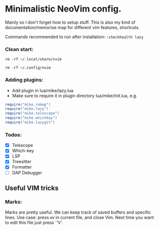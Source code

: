 # Minimalistic NeoVim config.
Mainly so I don't forget how to setup stuff. This is also my kind of documentation/memorise map for different vim features, shortcuts.

Commands recommended to run after installation:
`:checkhealth lazy`

### Clean start:
```
rm -rf ~/.local/share/nvim
```
```
rm -rf ~/.config/nvim
```

### Adding plugins:
- Add plugin in lua/mike/lazy.lua
- Make sure to require it in plugin directory lua/mike/init.lua, e.g.
```lua
require("mike.remap")
require("mike.lazy")
require("mike.telescope")
require("mike.whichkey")
require("mike.lazygit")
```

### Todos: 
- [x] Telescope
- [x] Which-key
- [x] LSP
- [x] Treesitter
- [x] Formatter
- [ ] DAP Debugger

## Useful VIM tricks

### Marks:
Marks are pretty useful. We can keep track of saved buffers and specific lines. Use case: press `mV` in current file, and close Vim. Next time you want to edit this file just press `'V'.

